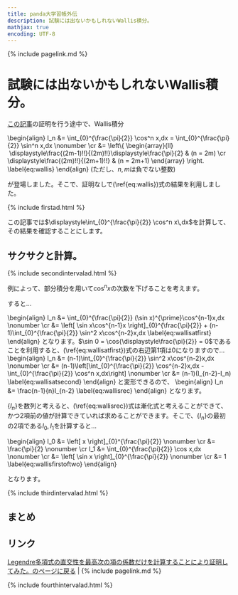 ```yaml
---
title: panda大学習帳外伝
description: 試験には出ないかもしれないWallis積分。
mathjax: true
encoding: UTF-8
---
```

{% include pagelink.md %}

# 試験には出ないかもしれないWallis積分。
[この記事](https://pandanote.info/?p=4591)の証明を行う途中で、Wallis積分

\begin{align}
I_n &= \int_{0}^{\frac{\pi}{2}} \cos^n x\,dx = \int_{0}^{\frac{\pi}{2}} \sin^n x\,dx \nonumber \cr
&= \left\\\{
\begin{array}{ll}
  \displaystyle\frac{(2m-1)!!}{(2m)!!}\displaystyle\frac{\pi}{2} & (n = 2m) \cr
 \displaystyle\frac{(2m)!!}{(2m+1)!!} & (n = 2m+1)
\end{array} \right.
\label{eq:wallis}
\end{align}
(ただし、$n,m$は負でない整数)

が登場しました。そこで、証明なしで(\ref{eq:wallis})式の結果を利用しました。

{% include firstad.html %}

この記事では$\displaystyle\int_{0}^{\frac{\pi}{2}} \cos^n x\,dx$を計算して、その結果を確認することにします。

## サクサクと計算。
{% include secondintervalad.html %}

例によって、部分積分を用いて$\cos^n x$の次数を下げることを考えます。

すると…

\begin{align}
I_n &= \int_{0}^{\frac{\pi}{2}} (\sin x)^{\prime}\cos^{n-1}x\,dx \nonumber \cr
&= \left[ \sin x\cos^{n-1}x \right]\_{0}^{\frac{\pi}{2}} + (n-1)\int_{0}^{\frac{\pi}{2}} \sin^2 x\cos^{n-2}x\,dx \label{eq:wallisatfirst}
\end{align}
となります。$\sin 0 = \cos{\displaystyle\frac{\pi}{2}} = 0$であることを利用すると、(\ref{eq:wallisatfirst})式の右辺第1項は0になりますので…
\begin{align}
I_n &= (n-1)\int_{0}^{\frac{\pi}{2}} \sin^2 x\cos^{n-2}x\,dx \nonumber \cr
&= (n-1)\left[\int_{0}^{\frac{\pi}{2}} \cos^{n-2}x\,dx - \int_{0}^{\frac{\pi}{2}} \cos^n x\,dx\right] \nonumber \cr
&= (n-1)(I_{n-2}-I_n) \label{eq:wallisatsecond}
\end{align}
と変形できるので、
\begin{align}
I_n &= \frac{n-1}{n}I_{n-2} \label{eq:wallisrec}
\end{align}
となります。

$\{I_n\}$を数列と考えると、(\ref{eq:wallisrec})式は漸化式と考えることができて、かつ2項前の値が計算できていれば求めることができます。そこで、$\{I_n\}$の最初の2項である$I_0,I_1$を計算すると…

\begin{align}
I_0 &= \left[ x \right]\_{0}^{\frac{\pi}{2}} \nonumber \cr
&= \frac{\pi}{2} \nonumber \cr
I_1 &= \int_{0}^{\frac{\pi}{2}} \cos x\,dx \nonumber \cr
&= \left[ \sin x \right]_{0}^{\frac{\pi}{2}} \nonumber \cr
&= 1 \label{eq:wallisfirstoftwo}
\end{align}

となります。


{% include thirdintervalad.html %}

## まとめ

## リンク
[Legendre多項式の直交性を最高次の項の係数だけを計算することにより証明してみた。のページに戻る](https://pandanote.info/?p=4591) \| {% include pagelink.md %}

{% include fourthintervalad.html %}
